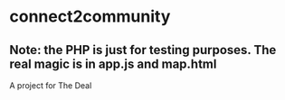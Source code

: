 # connect2community
## Note: the PHP is just for testing purposes. The real magic is in app.js and map.html

A project for The Deal
